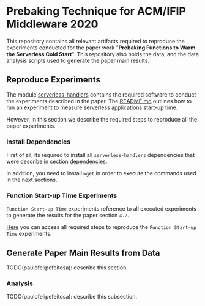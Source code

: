 # Prebaking Technique for ACM/IFIP Middleware 2020

This repository contains all relevant artifacts required to reproduce the experiments
conducted for the paper work "**Prebaking Functions to Warm the Serverless Cold Start**".
This repository also holds the data, and the data analysis scripts used to generate the 
paper main results.

## Reproduce Experiments

The module [serverless-handlers](https://github.com/paulofelipefeitosa/serverless-handlers) contains the required 
software to conduct the experiments described in the paper. The 
[README.md](https://github.com/paulofelipefeitosa/serverless-handlers/blob/master/README.md) 
outlines how to run an experiment to measure serverless applications start-up time.

However, in this section we describe the required steps to reproduce all the paper 
experiments.

### Install Dependencies

First of all, its required to install all `serverless-handlers` dependencies that 
were describe in section 
[dependencies](https://github.com/paulofelipefeitosa/serverless-handlers/blob/master/README.md#dependencies).

In addition, you need to install `wget` in order to execute the commands used in 
the next sections. 

### Function Start-up Time Experiments

`Function Start-up Time` experiments reference to all executed experiments to generate
the results for the paper section `4.2`.

[Here](function-startup/README.md) you can access all required steps to reproduce 
the `Function Start-up Time` experiments.

## Generate Paper Main Results from Data

TODO(paulofelipefeitosa): describe this section.

### Analysis

TODO(paulofelipefeitosa): describe this subsection.